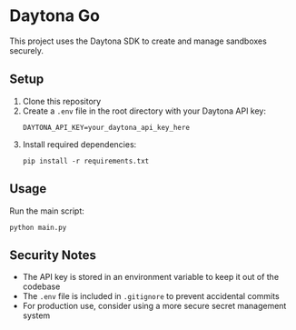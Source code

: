 # Daytona Go

This project uses the Daytona SDK to create and manage sandboxes securely.

## Setup

1. Clone this repository
2. Create a `.env` file in the root directory with your Daytona API key:
   ```
   DAYTONA_API_KEY=your_daytona_api_key_here
   ```
3. Install required dependencies:
   ```
   pip install -r requirements.txt
   ```

## Usage

Run the main script:

```
python main.py
```

## Security Notes

- The API key is stored in an environment variable to keep it out of the codebase
- The `.env` file is included in `.gitignore` to prevent accidental commits
- For production use, consider using a more secure secret management system 